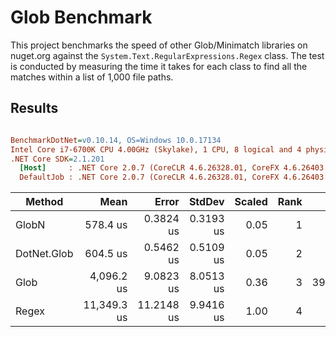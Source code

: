 ﻿# Glob Benchmark
This project benchmarks the speed of other Glob/Minimatch libraries on nuget.org against the `System.Text.RegularExpressions.Regex` class. The test is conducted by measuring the time it takes for each class to find all the matches within a list of 1,000 file paths.

## Results

``` ini

BenchmarkDotNet=v0.10.14, OS=Windows 10.0.17134
Intel Core i7-6700K CPU 4.00GHz (Skylake), 1 CPU, 8 logical and 4 physical cores
.NET Core SDK=2.1.201
  [Host]     : .NET Core 2.0.7 (CoreCLR 4.6.26328.01, CoreFX 4.6.26403.03), 64bit RyuJIT
  DefaultJob : .NET Core 2.0.7 (CoreCLR 4.6.26328.01, CoreFX 4.6.26403.03), 64bit RyuJIT


```
|      Method |        Mean |      Error |    StdDev | Scaled | Rank |     Gen 0 |   Allocated |
|------------ |------------:|-----------:|----------:|-------:|-----:|----------:|------------:|
|       GlobN |    578.4 us |  0.3824 us | 0.3193 us |   0.05 |    1 |         - |     1.13 KB |
| DotNet.Glob |    604.5 us |  0.5462 us | 0.5109 us |   0.05 |    2 |    1.9531 |     8.92 KB |
|        Glob |  4,096.2 us |  9.0823 us | 8.0513 us |   0.36 |    3 | 3929.6875 | 16108.56 KB |
|       Regex | 11,349.3 us | 11.2148 us | 9.9416 us |   1.00 |    4 |         - |    21.55 KB |


